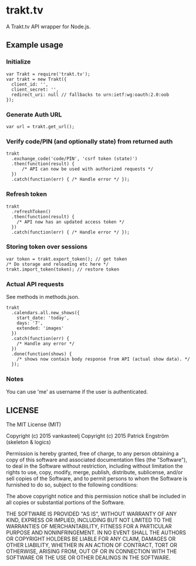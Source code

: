 # trakt.tv
A Trakt.tv API wrapper for Node.js.

## Example usage

### Initialize
```
var Trakt = require('trakt.tv');
var trakt = new Trakt({
  client_id: '',
  client_secret: '',
  redirect_uri: null // fallbacks to urn:ietf:wg:oauth:2.0:oob
});
```

### Generate Auth URL
```
var url = trakt.get_url();
```

### Verify code/PIN (and optionally state) from returned auth
```
trakt
  .exchange_code('code/PIN', 'csrf token (state)')
  .then(function(result) {
      /* API can now be used with authorized requests */
  })
  .catch(function(err) { /* Handle error */ });
```

### Refresh token
```
trakt
  .refreshToken()
  .then(function(result) {
    /* API now has an updated access token */
  })
  .catch(function(err) { /* Handle error */ });
```

### Storing token over sessions
```
var token = trakt.export_token(); // get token
/* Do storage and reloading etc here */
trakt.import_token(token); // restore token
```

### Actual API requests
See methods in methods.json.

```
trakt
  .calendars.all.new_shows({
    start_date: 'today',
    days: '7',
    extended: 'images'
  })
  .catch(function(err) {
    /* Handle any error */
  })
  .done(function(shows) {
    /* shows now contain body response from API (actual show data). */
  });
```

### Notes
You can use 'me' as username if the user is authenticated.

## LICENSE

The MIT License (MIT)

Copyright (c) 2015 vankasteelj
Copyright (c) 2015 Patrick Engström (skeleton & logics)

Permission is hereby granted, free of charge, to any person obtaining a copy
of this software and associated documentation files (the "Software"), to deal
in the Software without restriction, including without limitation the rights
to use, copy, modify, merge, publish, distribute, sublicense, and/or sell
copies of the Software, and to permit persons to whom the Software is
furnished to do so, subject to the following conditions:

The above copyright notice and this permission notice shall be included in
all copies or substantial portions of the Software.

THE SOFTWARE IS PROVIDED "AS IS", WITHOUT WARRANTY OF ANY KIND, EXPRESS OR
IMPLIED, INCLUDING BUT NOT LIMITED TO THE WARRANTIES OF MERCHANTABILITY,
FITNESS FOR A PARTICULAR PURPOSE AND NONINFRINGEMENT. IN NO EVENT SHALL THE
AUTHORS OR COPYRIGHT HOLDERS BE LIABLE FOR ANY CLAIM, DAMAGES OR OTHER
LIABILITY, WHETHER IN AN ACTION OF CONTRACT, TORT OR OTHERWISE, ARISING FROM,
OUT OF OR IN CONNECTION WITH THE SOFTWARE OR THE USE OR OTHER DEALINGS IN
THE SOFTWARE.
